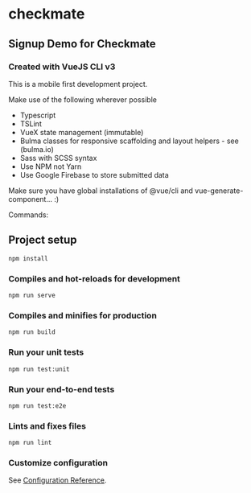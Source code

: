 # checkmate

## Signup Demo for Checkmate

### Created with VueJS CLI v3
This is a mobile first development project.

Make use of the following wherever possible
- Typescript
- TSLint
- VueX state management (immutable)
- Bulma classes for responsive scaffolding and layout helpers - see (bulma.io)
- Sass with SCSS syntax
- Use NPM not Yarn
- Use Google Firebase to store submitted data

Make sure you have global installations of @vue/cli and vue-generate-component... :)

Commands:

## Project setup
```
npm install
```

### Compiles and hot-reloads for development
```
npm run serve
```

### Compiles and minifies for production
```
npm run build
```

### Run your unit tests
```
npm run test:unit
```

### Run your end-to-end tests
```
npm run test:e2e
```

### Lints and fixes files
```
npm run lint
```

### Customize configuration
See [Configuration Reference](https://cli.vuejs.org/config/).
